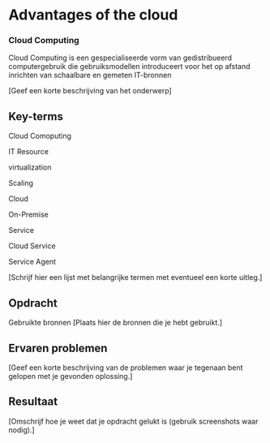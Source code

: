 # Advantages of the cloud

### Cloud Computing
Cloud Computing is een gespecialiseerde vorm van gedistribueerd computergebruik die gebruiksmodellen introduceert voor het op afstand inrichten van schaalbare en gemeten IT-bronnen

[Geef een korte beschrijving van het onderwerp]

## Key-terms

Cloud Comoputing

IT Resource

virtualization

Scaling

Cloud

On-Premise

Service

Cloud Service

Service Agent


[Schrijf hier een lijst met belangrijke termen met eventueel een korte uitleg.]

## Opdracht
Gebruikte bronnen
[Plaats hier de bronnen die je hebt gebruikt.]

## Ervaren problemen
[Geef een korte beschrijving van de problemen waar je tegenaan bent gelopen met je gevonden oplossing.]

## Resultaat
[Omschrijf hoe je weet dat je opdracht gelukt is (gebruik screenshots waar nodig).]
